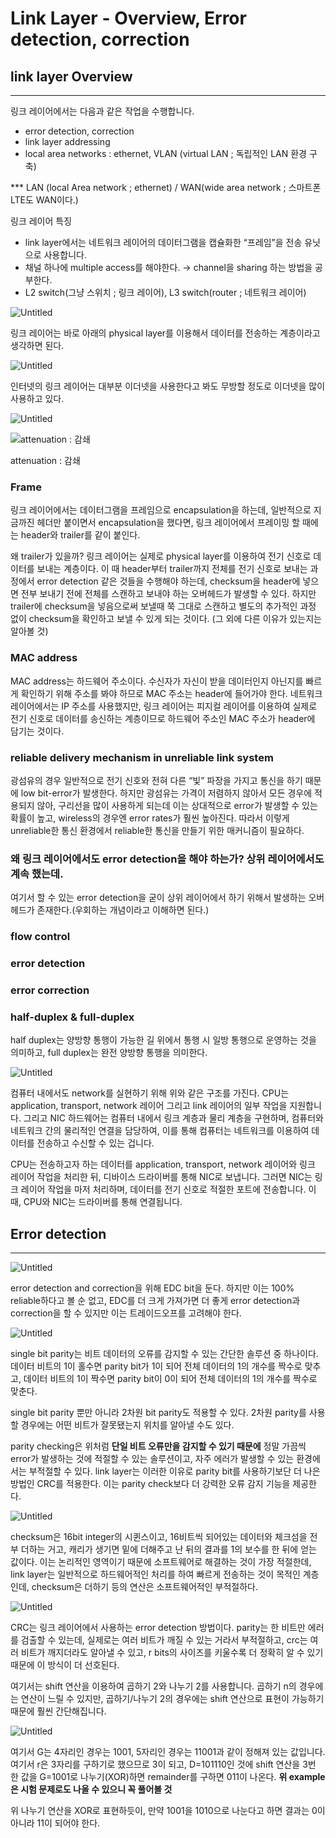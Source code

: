 # Link Layer - Overview, Error detection, correction

## link layer Overview

---

링크 레이어에서는 다음과 같은 작업을 수행합니다.

- error detection, correction
- link layer addressing
- local area networks : ethernet, VLAN (virtual LAN ; 독립적인 LAN 환경 구축)

*** LAN (local Area network ; ethernet) / WAN(wide area network ; 스마트폰 LTE도 WAN이다.)

링크 레이어 특징

- link layer에서는 네트워크 레이어의 데이터그램을 캡슐화한 “프레임”을 전송 유닛으로 사용합니다.
- 채널 하나에 multiple access를 해야한다. → channel을 sharing 하는 방법을 공부한다.
- L2 switch(그냥 스위치 ; 링크 레이어), L3 switch(router ; 네트워크 레이어)

![Untitled](Link%20Layer%20-%20Overview,%20Error%20detection,%20correction%20140b615cc29c4e30952decd931276525/Untitled.png)

링크 레이어는 바로 아래의 physical layer를 이용해서 데이터를 전송하는 계층이라고 생각하면 된다.

![Untitled](Link%20Layer%20-%20Overview,%20Error%20detection,%20correction%20140b615cc29c4e30952decd931276525/Untitled%201.png)

인터넷의 링크 레이어는 대부분 이더넷을 사용한다고 봐도 무방할 정도로 이더넷을 많이 사용하고 있다.

![Untitled](Link%20Layer%20-%20Overview,%20Error%20detection,%20correction%20140b615cc29c4e30952decd931276525/Untitled%202.png)

![attenuation : 감쇄](Link%20Layer%20-%20Overview,%20Error%20detection,%20correction%20140b615cc29c4e30952decd931276525/Untitled%203.png)

attenuation : 감쇄

### Frame

링크 레이어에서는 데이터그램을 프레임으로 encapsulation을 하는데, 일반적으로 지금까진 헤더만 붙이면서 encapsulation을 했다면, 링크 레이어에서 프레이밍 할 때에는 header와 trailer를 같이 붙인다.

왜 trailer가 있을까? 링크 레이어는 실제로 physical layer를 이용하여 전기 신호로 데이터를 보내는 계층이다. 이 때 header부터 trailer까지 전체를 전기 신호로 보내는 과정에서 error detection 같은 것들을 수행해야 하는데, checksum을 header에 넣으면 전부 보내기 전에 전체를 스캔하고 보내야 하는 오버헤드가 발생할 수 있다. 하지만 trailer에 checksum을 넣음으로써 보낼때 쭉 그대로 스캔하고 별도의 추가적인 과정 없이 checksum을 확인하고 보낼 수 있게 되는 것이다. (그 외에 다른 이유가 있는지는 알아볼 것)

### MAC address

MAC address는 하드웨어 주소이다. 수신자가 자신이 받을 데이터인지 아닌지를 빠르게 확인하기 위해 주소를 봐야 하므로 MAC 주소는 header에 들어가야 한다. 네트워크 레이어에서는 IP 주소를 사용했지만, 링크 레이어는 피지컬 레이어를 이용하여 실제로 전기 신호로 데이터를 송신하는 계층이므로 하드웨어 주소인 MAC 주소가 header에 담기는 것이다.

### reliable delivery mechanism in unreliable link system

광섬유의 경우 일반적으로 전기 신호와 전혀 다른 “빛” 파장을 가지고 통신을 하기 때문에 low bit-error가 발생한다. 하지만 광섬유는 가격이 저렴하지 않아서 모든 경우에 적용되지 않아, 구리선을 많이 사용하게 되는데 이는 상대적으로 error가 발생할 수 있는 확률이 높고, wireless의 경우엔 error rates가 훨씬 높아진다. 따라서 이렇게 unreliable한 통신 환경에서 reliable한 통신을 만들기 위한 매커니즘이 필요하다.

### 왜 링크 레이어에서도 error detection을 해야 하는가? 상위 레이어에서도 계속 했는데.

여기서 할 수 있는 error detection을 굳이 상위 레이어에서 하기 위해서 발생하는 오버헤드가 존재한다.(우회하는 개념이라고 이해하면 된다.)

### flow control

### error detection

### error correction

### half-duplex & full-duplex

half duplex는 양방향 통행이 가능한 길 위에서 통행 시 일방 통행으로 운영하는 것을 의미하고, full duplex는 완전 양방향 통행을 의미한다.

![Untitled](Link%20Layer%20-%20Overview,%20Error%20detection,%20correction%20140b615cc29c4e30952decd931276525/Untitled%204.png)

컴퓨터 내에서도 network를 실현하기 위해 위와 같은 구조를 가진다. CPU는 application, transport, network 레이어 그리고 link 레이어의 일부 작업을 지원합니다. 그리고 NIC 하드웨어는 컴퓨터 내에서 링크 계층과 물리 계층을 구현하며, 컴퓨터와 네트워크 간의 물리적인 연결을 담당하여, 이를 통해 컴퓨터는 네트워크를 이용하여 데이터를 전송하고 수신할 수 있는 겁니다.

CPU는 전송하고자 하는 데이터를 application, transport, network 레이어와 링크 레이어 작업을 처리한 뒤, 디바이스 드라이버를 통해 NIC로 보냅니다. 그러면 NIC는 링크 레이어 작업을 마저 처리하며, 데이터를 전기 신호로 적절한 포트에 전송합니다. 이 때, CPU와 NIC는 드라이버를 통해 연결됩니다.

## Error detection

---

![Untitled](Link%20Layer%20-%20Overview,%20Error%20detection,%20correction%20140b615cc29c4e30952decd931276525/Untitled%205.png)

error detection and correction을 위해 EDC bit을 둔다. 하지만 이는 100% reliable하다고 볼 순 없고, EDC를 더 크게 가져가면 더 좋게 error detection과 correction을 할 수 있지만 이는 트레이드오프를 고려해야 한다.

![Untitled](Link%20Layer%20-%20Overview,%20Error%20detection,%20correction%20140b615cc29c4e30952decd931276525/Untitled%206.png)

single bit parity는 비트 데이터의 오류를 감지할 수 있는 간단한 솔루션 중 하나이다. 데이터 비트의 1이 홀수면 parity bit가 1이 되어 전체 데이터의 1의 개수를 짝수로 맞추고, 데이터 비트의 1이 짝수면 parity bit이 0이 되어 전체 데이터의 1의 개수를 짝수로 맞춘다. 

single bit parity 뿐만 아니라 2차원 bit parity도 적용할 수 있다. 2차원 parity를 사용할 경우에는 어떤 비트가 잘못됐는지 위치를 알아낼 수도 있다.

parity checking은 위처럼 **단일 비트 오류만을 감지할 수 있기 때문에** 정말 가끔씩 error가 발생하는 것에 적절할 수 있는 솔루션이고, 자주 에러가 발생할 수 있는 환경에서는 부적절할 수 있다. link layer는 이러한 이유로 parity bit를 사용하기보단 더 나은 방법인 CRC를 적용한다. 이는 parity check보다 더 강력한 오류 감지 기능을 제공한다. 

![Untitled](Link%20Layer%20-%20Overview,%20Error%20detection,%20correction%20140b615cc29c4e30952decd931276525/Untitled%207.png)

checksum은 16bit integer의 시퀸스이고, 16비트씩 되어있는 데이터와 체크섬을 전부 더하는 거고, 캐리가 생기면 밑에 더해주고 난 뒤의 결과를 1의 보수를 한 뒤에 얻는 값이다. 이는 논리적인 영역이기 때문에 소프트웨어로 해결하는 것이 가장 적절한데, link layer는 일반적으로 하드웨어적인 처리를 하여 빠르게 전송하는 것이 목적인 계층인데,  checksum은 더하기 등의 연산은 소프트웨어적인 부적절하다.

![Untitled](Link%20Layer%20-%20Overview,%20Error%20detection,%20correction%20140b615cc29c4e30952decd931276525/Untitled%208.png)

CRC는 링크 레이어에서 사용하는 error detection 방법이다. parity는 한 비트만 에러를 검출할 수 있는데, 실제로는 여러 비트가 깨질 수 있는 거라서 부적절하고, crc는 여러 비트가 깨지더라도 알아낼 수 있고, r bits의 사이즈를 키울수록 더 정확히 알 수 있기 때문에 이 방식이 더 선호된다.

여기서는 shift 연산을 이용하여 곱하기 2와 나누기 2를 사용합니다. 곱하기 n의 경우에는 연산이 느릴 수 있지만, 곱하기/나누기 2의 경우에는 shift 연산으로 표현이 가능하기 때문에 훨씬 간단해집니다.

![Untitled](Link%20Layer%20-%20Overview,%20Error%20detection,%20correction%20140b615cc29c4e30952decd931276525/Untitled%209.png)

여기서 G는 4자리인 경우는 1001, 5자리인 경우는 11001과 같이 정해져 있는 값입니다. 여기서 r은 3자리를 구하기로 했으므로 3이 되고, D=101110인 것에 shift 연산을 3번 한 값을 G=1001로 나누기(XOR)하면 remainder를 구하면 011이 나온다. **위 example은 시험 문제로도 나올 수 있으니 꼭 풀어볼 것**

위 나누기 연산을 XOR로 표현하듯이, 만약 1001을 1010으로 나눈다고 하면 결과는 0이 아니라 11이 되어야 한다.